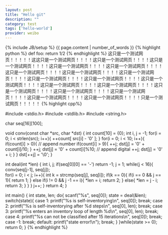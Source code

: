```yaml
---
layout: post
title: "Hello git"
description: ""
category: test
tags: ['hello-world']
provider: weibo
---
```

{% include JB/setup %}
{{ page.content | number_of_words }}
{% highlight python %}
def foo:
  return 1/2
{% endhighlight %}
这只是一个测试网页！！！！！这这只是一个测试网页！！！！这只是一个测试网页！！！！这只是一个测试网页！！！！这只是一个测试网页！！！！这只是一个测试网页！！！！这只是一个测试网页！！！！这只是一个测试网页！！！！这只是一个测试网页！！！！这只是一个测试网页！！！！这只是一个测试网页！！！！这只是一个测试网页！！！！这只是一个测试网页！！！！这只是一个测试网页！！！！这只是一个测试网页！！！！这只是一个测试网页！！！！这只是一个测试网页！！！！这只是一个测试网页！！！！这只是一个测试网页！！！！只是一个测试网页！！！！！
{% highlight cpp%}

#include <stdio.h>
#include <stdlib.h>
#include <string.h>

char seq[16][100];

void conv(const char *src, char *dst)
{
    int count[10] = {0};
    int i, j = -1;
    for(i = 0; i < strlen(src); i++){
        ++count[ src[i] - '0' ];
    }
    for(i = 0; i < 10; i++){
        if(count[i] > 0){
            // append number
            if(count[i] > 9){
                ++j;
                dst[j] = '0' + count[i]/10;
            }
            ++j;
            dst[j] = '0' + count[i]%10;
            // append digital
            ++j;
            dst[j] = '0' + i;
        }
    }
    dst[++j] = '\0';
}


int deal(int *len)
{
    int i, j;
    if(seq[0][0] == '-')
        return -1;
    j = 1;
    while(j < 16){
        conv(seq[j-1], seq[j]);        
        for(i = 0; i < j; i++){
            int k = strcmp(seq[j], seq[i]);
            if(k == 0){
                if(i == 0 && j == 1){
                    return 1;
                }
                else if(i != 0 && j -1 == i){
                    *len = i;
                    return 2;
                }
                else{
                    *len = j - i;
                    return 3;
                }
            }
        }
        j++;
    }
    return 4;
}

int main()
{
    int state, len;
    do{
        scanf("%s", seq[0]);
        state = deal(&len);
        switch(state){
            case 1:
                printf("%s is self-inventorying\n", seq[0]);
                break;
            case 2:
                printf("%s is self-inventorying after %d steps\n", seq[0], len);
                break;
            case 3:
                printf("%s enters an inventory loop of length %d\n", seq[0], len);
                break;
            case 4:
                printf("%s can not be classified after 15 iterations\n", seq[0]);
                break;
            case -1:
                break;
            default:
                printf("state error!\n");
                break;
        }
    }while(state >= 0);
    return 0;
}
{% endhighlight %}
